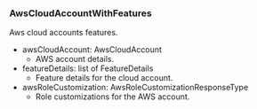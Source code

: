 ### AwsCloudAccountWithFeatures
Aws cloud accounts features.

- awsCloudAccount: AwsCloudAccount
  - AWS account details.
- featureDetails: list of FeatureDetails
  - Feature details for the cloud account.
- awsRoleCustomization: AwsRoleCustomizationResponseType
  - Role customizations for the AWS account.
